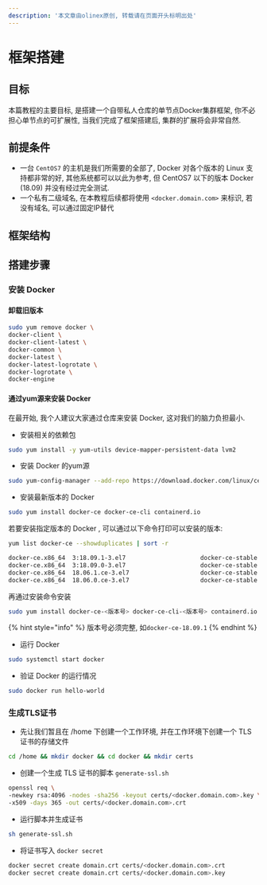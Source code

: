 ```yaml
---
description: '本文章由olinex原创, 转载请在页面开头标明出处'
---
```


# 框架搭建

## 目标

本篇教程的主要目标, 是搭建一个自带私人仓库的单节点Docker集群框架, 你不必担心单节点的可扩展性, 当我们完成了框架搭建后, 集群的扩展将会非常自然.

## 前提条件

* 一台 `CentOS7` 的主机是我们所需要的全部了, Docker 对各个版本的 Linux 支持都非常的好, 其他系统都可以以此为参考, 但 CentOS7 以下的版本 Docker \(18.09\) 并没有经过完全测试.
* 一个私有二级域名, 在本教程后续都将使用 `<docker.domain.com>` 来标识, 若没有域名, 可以通过固定IP替代

## 框架结构

## 搭建步骤

### 安装 Docker

#### 卸载旧版本

```bash
sudo yum remove docker \
docker-client \
docker-client-latest \
docker-common \
docker-latest \
docker-latest-logrotate \
docker-logrotate \
docker-engine
```

#### 通过yum源来安装 Docker

在最开始, 我个人建议大家通过仓库来安装 Docker, 这对我们的脑力负担最小.

* 安装相关的依赖包

```bash
sudo yum install -y yum-utils device-mapper-persistent-data lvm2
```

* 安装 Docker 的yum源

```bash
sudo yum-config-manager --add-repo https://download.docker.com/linux/centos/docker-ce.repo
```

* 安装最新版本的 Docker

```bash
sudo yum install docker-ce docker-ce-cli containerd.io
```

若要安装指定版本的 Docker , 可以通过以下命令打印可以安装的版本:

```bash
yum list docker-ce --showduplicates | sort -r

docker-ce.x86_64  3:18.09.1-3.el7                     docker-ce-stable
docker-ce.x86_64  3:18.09.0-3.el7                     docker-ce-stable
docker-ce.x86_64  18.06.1.ce-3.el7                    docker-ce-stable
docker-ce.x86_64  18.06.0.ce-3.el7                    docker-ce-stable
```

再通过安装命令安装

```bash
sudo yum install docker-ce-<版本号> docker-ce-cli-<版本号> containerd.io
```

{% hint style="info" %}
版本号必须完整, 如`docker-ce-18.09.1`
{% endhint %}

* 运行 Docker

```bash
sudo systemctl start docker
```

* 验证 Docker 的运行情况

```bash
sudo docker run hello-world
```

### 生成TLS证书

* 先让我们暂且在 /home 下创建一个工作环境, 并在工作环境下创建一个 TLS 证书的存储文件

```bash
cd /home && mkdir docker && cd docker && mkdir certs
```

* 创建一个生成 TLS 证书的脚本 `generate-ssl.sh`

```bash
openssl req \
-newkey rsa:4096 -nodes -sha256 -keyout certs/<docker.domain.com>.key \
-x509 -days 365 -out certs/<docker.domain.com>.crt
```

* 运行脚本并生成证书

```bash
sh generate-ssl.sh
```

* 将证书写入 `docker secret`

```bash
docker secret create domain.crt certs/<docker.domain.com>.crt
docker secret create domain.crt certs/<docker.domain.com>.key
```



